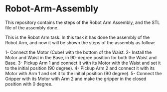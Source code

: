 # Robot-Arm-Assembly
This repository contains the steps of the Robot Arm Assembly, and the STL file of the assembly done.

This is the Robot Arm task. In this task it has done the assembly of the Robot Arm, and now it will be shown
the steps of the assembly as follow:

1- Connect the Motor (Cube) with the bottom of the Waist.
2- Install the Motor and Waist in the Base, in 90-degree position for both the Waist and Base.
3- Pickup Arm 1 and connect it with its Motor with the Waist and set it to the initial position (90 degree).
4- Pickup Arm 2 and connect it with its Motor with Arm 1 and set it to the initial position (90 degree).
5- Connect the Gripper with its Motor with Arm 2 and make the gripper in the closed position with 0 degree.

